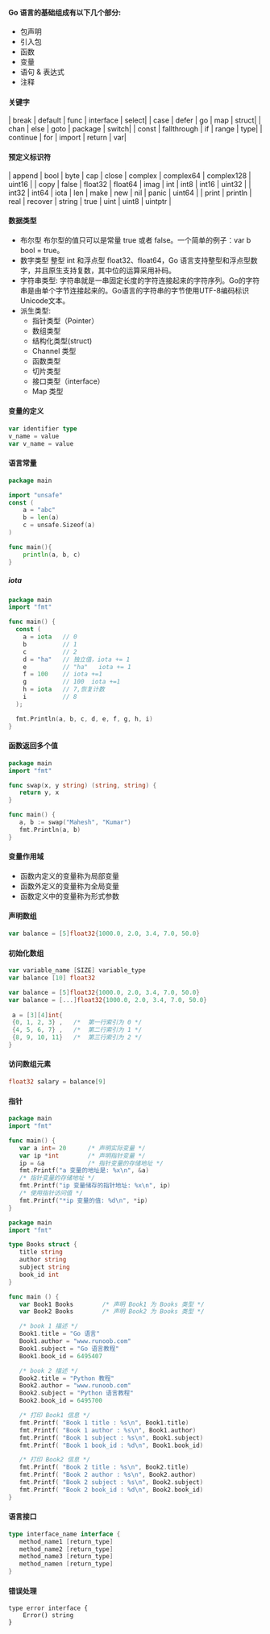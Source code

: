 #### Go 语言的基础组成有以下几个部分:
- 包声明
- 引入包
- 函数
- 变量
- 语句 & 表达式
- 注释

#### 关键字
| break | default | func | interface |	select|
| case | defer | go | map | struct|
| chan | else | goto | package | switch|
| const | fallthrough | if | range | type|
| continue | for | import | return | var|

#### 预定义标识符
| append | bool | byte | cap | close | complex | complex64 | complex128 | uint16 |
| copy | false | float32 | float64 | imag | int | int8 | int16 | uint32 |
| int32 | int64 | iota | len | make | new | nil | panic | uint64 |
| print | println | real | recover | string | true | uint | uint8 | uintptr |

#### 数据类型
- 布尔型
布尔型的值只可以是常量 true 或者 false。一个简单的例子：var b bool = true。
- 数字类型
整型 int 和浮点型 float32、float64，Go 语言支持整型和浮点型数字，并且原生支持复数，其中位的运算采用补码。
- 字符串类型:
字符串就是一串固定长度的字符连接起来的字符序列。Go的字符串是由单个字节连接起来的。Go语言的字符串的字节使用UTF-8编码标识Unicode文本。
- 派生类型:
  - 指针类型（Pointer）
  - 数组类型
  - 结构化类型(struct)
  - Channel 类型
  - 函数类型
  - 切片类型
  - 接口类型（interface）
  - Map 类型

#### 变量的定义
```go
var identifier type
v_name = value
var v_name = value
```

#### 语言常量
```go
package main

import "unsafe"
const (
    a = "abc"
    b = len(a)
    c = unsafe.Sizeof(a)
)

func main(){
    println(a, b, c)
}
```

##### iota
```go
package main
import "fmt"

func main() {
  const (
    a = iota   // 0
    b          // 1
    c          // 2
    d = "ha"   // 独立值，iota += 1
    e          // "ha"   iota += 1
    f = 100    // iota +=1
    g          // 100  iota +=1
    h = iota   // 7,恢复计数
    i          // 8
  );

  fmt.Println(a, b, c, d, e, f, g, h, i)
}
```

#### 函数返回多个值
```go
package main
import "fmt"

func swap(x, y string) (string, string) {
   return y, x
}

func main() {
   a, b := swap("Mahesh", "Kumar")
   fmt.Println(a, b)
}
```

#### 变量作用域
- 函数内定义的变量称为局部变量
- 函数外定义的变量称为全局变量
- 函数定义中的变量称为形式参数

#### 声明数组
```go
var balance = [5]float32{1000.0, 2.0, 3.4, 7.0, 50.0}
```

#### 初始化数组
```go
var variable_name [SIZE] variable_type
var balance [10] float32

var balance = [5]float32{1000.0, 2.0, 3.4, 7.0, 50.0}
var balance = [...]float32{1000.0, 2.0, 3.4, 7.0, 50.0}
 
 a = [3][4]int{  
 {0, 1, 2, 3} ,   /*  第一行索引为 0 */
 {4, 5, 6, 7} ,   /*  第二行索引为 1 */
 {8, 9, 10, 11}   /*  第三行索引为 2 */
}
```

#### 访问数组元素
```go
float32 salary = balance[9]
```

#### 指针
```go
package main
import "fmt"

func main() {
   var a int= 20      /* 声明实际变量 */
   var ip *int        /* 声明指针变量 */
   ip = &a            /* 指针变量的存储地址 */
   fmt.Printf("a 变量的地址是: %x\n", &a)
   /* 指针变量的存储地址 */
   fmt.Printf("ip 变量储存的指针地址: %x\n", ip)
   /* 使用指针访问值 */
   fmt.Printf("*ip 变量的值: %d\n", *ip)
}
```

```go
package main
import "fmt"

type Books struct {
   title string
   author string
   subject string
   book_id int
}

func main () {
   var Book1 Books        /* 声明 Book1 为 Books 类型 */
   var Book2 Books        /* 声明 Book2 为 Books 类型 */

   /* book 1 描述 */
   Book1.title = "Go 语言"
   Book1.author = "www.runoob.com"
   Book1.subject = "Go 语言教程"
   Book1.book_id = 6495407

   /* book 2 描述 */
   Book2.title = "Python 教程"
   Book2.author = "www.runoob.com"
   Book2.subject = "Python 语言教程"
   Book2.book_id = 6495700

   /* 打印 Book1 信息 */
   fmt.Printf( "Book 1 title : %s\n", Book1.title)
   fmt.Printf( "Book 1 author : %s\n", Book1.author)
   fmt.Printf( "Book 1 subject : %s\n", Book1.subject)
   fmt.Printf( "Book 1 book_id : %d\n", Book1.book_id)

   /* 打印 Book2 信息 */
   fmt.Printf( "Book 2 title : %s\n", Book2.title)
   fmt.Printf( "Book 2 author : %s\n", Book2.author)
   fmt.Printf( "Book 2 subject : %s\n", Book2.subject)
   fmt.Printf( "Book 2 book_id : %d\n", Book2.book_id)
}
```

#### 语言接口
```go
type interface_name interface {
   method_name1 [return_type]
   method_name2 [return_type]
   method_name3 [return_type]
   method_namen [return_type]
}
```

#### 错误处理
```
type error interface {
    Error() string
}
```
